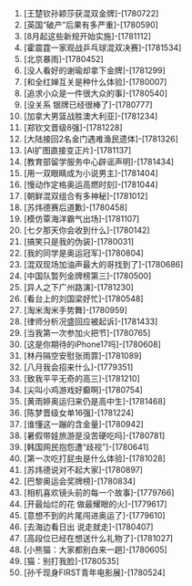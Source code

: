 
1. [王楚钦孙颖莎获混双金牌]-[1780722]
1. [英国“破产”后果有多严重]-[1780590]
1. [8月起这些新规开始实施]-[1781112]
1. [霍震霆一家观战乒乓球混双决赛]-[1781534]
1. [北京暴雨]-[1780452]
1. [没人看好的谢瑜却拿下金牌]-[1781299]
1. [和全红婵互关是种什么体验]-[1780007]
1. [追求小众是一件很大众的事]-[1780540]
1. [没关系 银牌已经很棒了]-[1780777]
1. [加拿大男篮战胜澳大利亚]-[1781234]
1. [郑钦文晋级8强]-[1781228]
1. [大陆接回2名金门遇难渔民遗体]-[1781326]
1. [AI扩图直接变正片]-[1781137]
1. [教育部留学服务中心辟谣声明]-[1781434]
1. [用一双眼睛成为小说男主]-[1781404]
1. [慢动作定格奥运高燃时刻]-[1781044]
1. [朝鲜混双组合有多神秘]-[1781012]
1. [苏炜德赛后道歉]-[1780458]
1. [模仿覃海洋霸气出场]-[1781107]
1. [七夕那天你会收到什么]-[1780142]
1. [搞笑只是我的伪装]-[1780031]
1. [我的同学是奥运冠军]-[1780804]
1. [混双现场加油声最大的哥找到了]-[1780686]
1. [中国队暂列金牌榜第三]-[1780500]
1. [异人之下广州路演]-[1781230]
1. [看台上的刘国梁好忙]-[1780548]
1. [淘米淘米手势舞]-[1780959]
1. [律师分析况盛回应被起诉]-[1781433]
1. [当我第一次参加火把节]-[1780765]
1. [这是你期待的iPhone17吗]-[1780608]
1. [林丹隔空安慰张雨霏]-[1781089]
1. [八月我会招来什么]-[1779351]
1. [致我平平无奇的高三]-[1781210]
1. [尖叫小鸡游戏好癫啊]-[1780754]
1. [黄雨婷奥运归来仍是高中生]-[1781468]
1. [陈梦晋级女单16强]-[1781224]
1. [谁懂这一蹦的含金量]-[1780942]
1. [暑假带娃旅游是没苦硬吃吗]-[1780781]
1. [韩国网民抱怨遭“歧视”]-[1780641]
1. [第一次吃打屁虫是什么体验]-[1781028]
1. [苏炜德说对不起大家]-[1780897]
1. [巴黎奥运会奖牌榜]-[1780834]
1. [相机喜欢镜头前的每一个故事]-[1779766]
1. [开最灿烂的花 做最耀眼的火]-[1779617]
1. [意想不到的片尾闯进奥运了]-[1779610]
1. [去海边看日出 说走就走]-[1780407]
1. [高段位已经在想送什么礼物了]-[1781027]
1. [小熊猫：大家都别白来一趟]-[1780605]
1. [猫：别打我脸]-[1780535]
1. [孙千现身FIRST青年电影展]-[1780524]